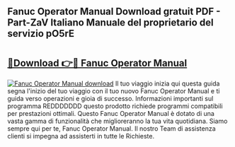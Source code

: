 ## Fanuc Operator Manual Download gratuit PDF - Part-ZaV Italiano Manuale del proprietario del servizio pO5rE

# <h2><a href="http://df9mnpw.blite.top/?on=Fanuc+Operator+Manual">🔗Download 👉🔴 Fanuc Operator Manual</a></h2>

[![Fanuc Operator Manual download](https://i.imgur.com/lujVjoI.png)](http://df9mnpw.blite.top/?on=Fanuc+Operator+Manual)
Il tuo viaggio inizia qui questa guida segna l'inizio del tuo viaggio con il tuo nuovo Fanuc Operator Manual e ti guida verso operazioni e gioia di successo. Informazioni importanti sul programma REDDDDDDD questo prodotto richiede programmi compatibili per prestazioni ottimali. Questo Fanuc Operator Manual è dotato di una vasta gamma di funzionalità che miglioreranno la tua vita quotidiana. Siamo sempre qui per te, Fanuc Operator Manual. Il nostro Team di assistenza clienti si impegna ad assisterti in tutte le Richieste.
